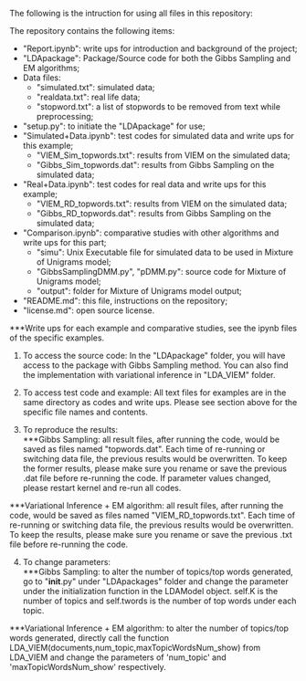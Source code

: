 The following is the intruction for using all files in this repository:

The repository contains the following items:
- "Report.ipynb": write ups for introduction and background of the project;
- "LDApackage": Package/Source code for both the Gibbs Sampling and EM algorithms;
- Data files:
    - "simulated.txt": simulated data;
    - "realdata.txt": real life data;
    - "stopword.txt": a list of stopwords to be removed from text while preprocessing;
- "setup.py": to initiate the "LDApackage" for use;
- "Simulated+Data.ipynb": test codes for simulated data and write ups for this example;
    - "VIEM_Sim_topwords.txt": results from VIEM on the simulated data;
    - "Gibbs_Sim_topwords.dat": results from Gibbs Sampling on the simulated data;
- "Real+Data.ipynb": test codes for real data and write ups for this example;
    - "VIEM_RD_topwords.txt": results from VIEM on the simulated data;
    - "Gibbs_RD_topwords.dat": results from Gibbs Sampling on the simulated data;
- "Comparison.ipynb": comparative studies with other algorithms and write ups for this part;
    - "simu": Unix Executable file for simulated data to be used in Mixture of Unigrams model;
    - "GibbsSamplingDMM.py", "pDMM.py": source code for Mixture of Unigrams model;
    - "output": folder for Mixture of Unigrams model output;
- "README.md": this file, instructions on the repository;
- "license.md": open source license.

***Write ups for each example and comparative studies, see the ipynb files of the specific examples.

1. To access the source code:
In the "LDApackage" folder, you will have access to the package with Gibbs Sampling method. You can also find the implementation with variational inference in "LDA_VIEM" folder.

2. To access test code and example:
All text files for examples are in the same directory as codes and write ups. Please see section above for the specific file names and contents.

3. To reproduce the results:<br>
***Gibbs Sampling: all result files, after running the code, would be saved as files named "topwords.dat". Each time of re-running or switching data file, the previous results would be overwritten. To keep the former results, please make sure you rename or save the previous .dat file before re-running the code. If parameter values changed, please restart kernel and re-run all codes.

***Variational Inference + EM algorithm: all result files, after running the code, would be saved as files named "VIEM_RD_topwords.txt". Each time of re-running or switching data file, the previous results would be overwritten. To keep the results, please make sure you rename or save the previous .txt file before re-running the code.

4. To change parameters:<br>
***Gibbs Sampling: to alter the number of topics/top words generated, go to "__init__.py" under "LDApackages" folder and change the parameter under the initialization function in the LDAModel object. self.K is the number of topics and self.twords is the number of top words under each topic.

***Variational Inference + EM algorithm: to alter the number of topics/top words generated, directly call the function LDA_VIEM(documents,num_topic,maxTopicWordsNum_show) from LDA_VIEM and change the parameters of 'num_topic' and 'maxTopicWordsNum_show' respectively.
